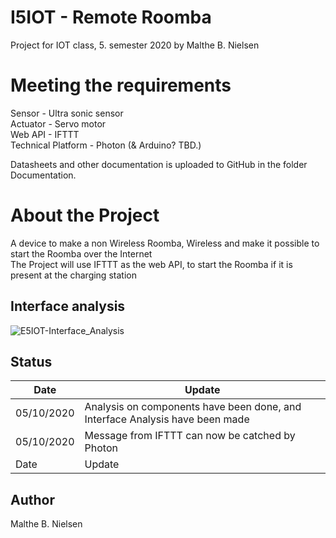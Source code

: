 # I5IOT - Remote Roomba
Project for IOT class, 5. semester 2020 by Malthe B. Nielsen

# Meeting the requirements
Sensor             - Ultra sonic sensor  
Actuator           - Servo motor  
Web API            - IFTTT  
Technical Platform - Photon (& Arduino? TBD.)  

Datasheets and other documentation is uploaded to GitHub in the folder Documentation.

# About the Project  
A device to make a non Wireless Roomba, Wireless and make it possible to start the Roomba over the Internet  
The Project will use IFTTT as the web API, to start the Roomba if it is present at the charging station

## Interface analysis
![E5IOT-Interface_Analysis](https://user-images.githubusercontent.com/54708397/95123092-b9730380-0751-11eb-9ade-470a4a7e4caa.png)


## Status  
| Date      | Update |
| ----------- | ----------- |
| 05/10/2020 | Analysis on components have been done, and Interface Analysis have been made |
| 05/10/2020 | Message from IFTTT can now be catched by Photon       |
| Date   | Update        |

## Author
Malthe B. Nielsen
